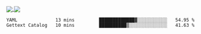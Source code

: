<a href="https://www.mvuljevas.com">
    <img align="center" src="https://github-readme-stats.vercel.app/api?username=mvuljevas&show_icons=true&theme=dracula" />
</a>
<a href="https://www.mvuljevas.com">
    <img align="center" src="https://github-readme-stats.vercel.app/api/top-langs/?username=mvuljevas&theme=dracula&layout=compact" />
</a>

<br>

<!--START_SECTION:waka-->
```text
YAML              13 mins         █████████████▓░░░░░░░░░░░   54.95 % 
Gettext Catalog   10 mins         ██████████▒░░░░░░░░░░░░░░   41.63 % 
```
<!--END_SECTION:waka-->
